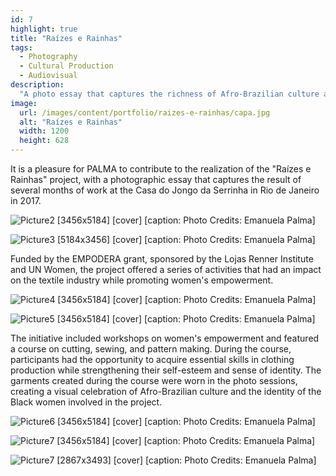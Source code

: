 ```yaml
---
id: 7
highlight: true
title: "Raízes e Rainhas"
tags:
  - Photography
  - Cultural Production
  - Audiovisual
description:
  "A photo essay that captures the richness of Afro-Brazilian culture and highlights the beauty and strength of the women who participated in this empowerment process."
image:
  url: /images/content/portfolio/raizes-e-rainhas/capa.jpg
  alt: "Raízes e Rainhas"
  width: 1200
  height: 628
---
```


<Titulo/>

<Tags />

<IconeCompartilhar />

<ImagemPrincipal />

It is a pleasure for PALMA to contribute to the realization of the "Raízes e Rainhas" project, with a photographic essay that captures the result of several months of work at the Casa do Jongo da Serrinha in Rio de Janeiro in 2017.

![Picture2 [3456x5184] [cover] [caption: Photo Credits: Emanuela Palma]](/images/content/portfolio/raizes-e-rainhas/foto-02.jpg)

![Picture3 [5184x3456] [cover] [caption: Photo Credits: Emanuela Palma]](/images/content/portfolio/raizes-e-rainhas/foto-03.jpg)

Funded by the EMPODERA grant, sponsored by the Lojas Renner Institute and UN Women, the project offered a series of activities that had an impact on the textile industry while promoting women's empowerment.

![Picture4 [3456x5184] [cover] [caption: Photo Credits: Emanuela Palma]](/images/content/portfolio/raizes-e-rainhas/foto-04.jpg)

![Picture5 [3456x5184] [cover] [caption: Photo Credits: Emanuela Palma]](/images/content/portfolio/raizes-e-rainhas/foto-05.jpg)

The initiative included workshops on women's empowerment and featured a course on cutting, sewing, and pattern making. During the course, participants had the opportunity to acquire essential skills in clothing production while strengthening their self-esteem and sense of identity. The garments created during the course were worn in the photo sessions, creating a visual celebration of Afro-Brazilian culture and the identity of the Black women involved in the project.

![Picture6 [3456x5184] [cover] [caption: Photo Credits: Emanuela Palma]](/images/content/portfolio/raizes-e-rainhas/foto-06.jpg)

![Picture7 [3456x5184] [cover] [caption: Photo Credits: Emanuela Palma]](/images/content/portfolio/raizes-e-rainhas/foto-07.jpg)

![Picture7 [2867x3493] [cover] [caption: Photo Credits: Emanuela Palma]](/images/content/portfolio/raizes-e-rainhas/foto-08.jpg)

<Espaco altura="40px" />
